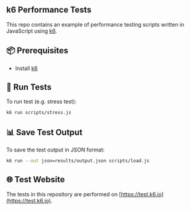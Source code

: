 ## k6 Performance Tests

This repo contains an example of performance testing scripts written in JavaScript using [k6](https://k6.io/).

## 📦 Prerequisites
- Install [k6](https://k6.io/docs/getting-started/installation/)

## 🚀 Run Tests

To run test (e.g. stress test):
```bash
k6 run scripts/stress.js
```

## 📊 Save Test Output

To save the test output in JSON format:
```bash
k6 run --out json=results/output.json scripts/load.js
```

## 🌐 Test Website

The tests in this repository are performed on [https://test.k6.io](https://test.k6.io).


